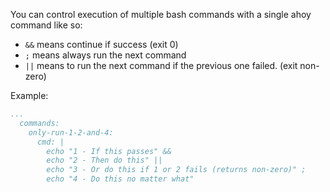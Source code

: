 You can control execution of multiple bash commands with a single ahoy command like so:

* `&&` means continue if success (exit 0)
* `;` means always run the next command
* `||` means to run the next command if the previous one failed. (exit non-zero)

Example:

```Yaml
...
  commands:
    only-run-1-2-and-4:
      cmd: |
        echo "1 - If this passes" &&
        echo "2 - Then do this" ||
        echo "3 - Or do this if 1 or 2 fails (returns non-zero)" ;
        echo "4 - Do this no matter what"
```